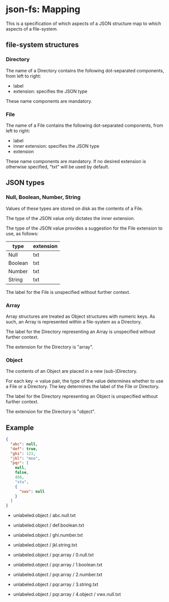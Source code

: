 # json-fs: Mapping

This is a specification of which aspects of a JSON structure map to which
aspects of a file-system.

## file-system structures

### Directory

The name of a Directory contains the following dot-separated components, from
left to right:

- label
- extension: specifies the JSON type

These name components are mandatory.

### File

The name of a File contains the following dot-separated components, from left
to right:

- label
- inner extension: specifies the JSON type
- extension

These name components are mandatory. If no desired extension is otherwise
specified, "txt" will be used by default.

## JSON types

### Null, Boolean, Number, String

Values of these types are stored on disk as the contents of a File.

The type of the JSON value only dictates the inner extension.

The type of the JSON value provides a suggestion for the File extension to use,
as follows:

type      | extension
--------- | -------------------
Null      | txt
Boolean   | txt
Number    | txt
String    | txt

The label for the File is unspecified without further context.

### Array

Array structures are treated as Object structures with numeric keys. As such,
an Array is represented within a file-system as a Directory.

The label for the Directory representing an Array is unspecified without
further context.

The extension for the Directory is "array".

### Object

The contents of an Object are placed in a new (sub-)Directory.

For each key -> value pair, the type of the value determines whether to use a
File or a Directory. The key determines the label of the File or Directory.

The label for the Directory representing an Object is unspecified without
further context.

The extension for the Directory is "object".

## Example

```json
{
  "abc": null,
  "def": true,
  "ghi": 123,
  "jkl": "mno",
  "pqr": [
    null,
    false,
    456,
    "stu",
    {
      "vwx": null
    }
  ]
}
```

- unlabeled.object / abc.null.txt

- unlabeled.object / def.boolean.txt

- unlabeled.object / ghi.number.txt

- unlabeled.object / jkl.string.txt

- unlabeled.object / pqr.array / 0.null.txt

- unlabeled.object / pqr.array / 1.boolean.txt

- unlabeled.object / pqr.array / 2.number.txt

- unlabeled.object / pqr.array / 3.string.txt

- unlabeled.object / pqr.array / 4.object / vwx.null.txt
